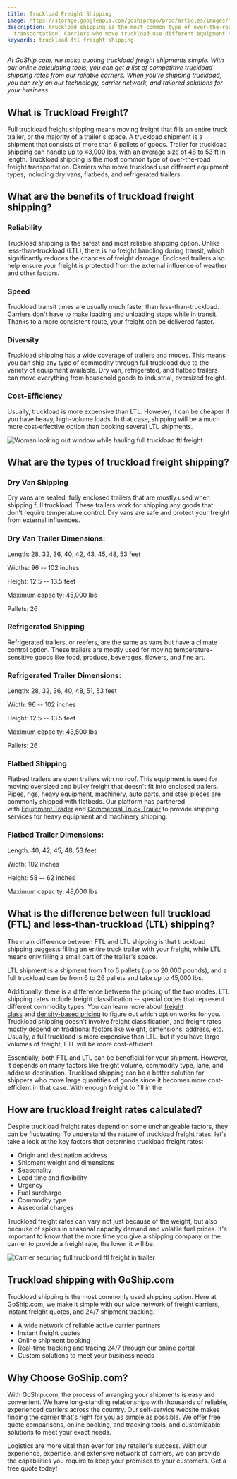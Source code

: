 ```yaml
---
title: Truckload Freight Shipping
image: https://storage.googleapis.com/goshiprepo/prod/articles/images/truckload-freight-shipping.png
description: Truckload shipping is the most common type of over-the-road freight
  transportation. Carriers who move truckload use different equipment types.
keywords: truckload ftl freight shipping
---
```

*At GoShip.com, we make quoting truckload freight shipments simple. With our online calculating tools, you can get a list of competitive truckload shipping rates from our reliable carriers. When you're shipping truckload, you can rely on our technology, carrier network, and tailored solutions for your business.*

## What is Truckload Freight?

Full truckload freight shipping means moving freight that fills an entire truck trailer, or the majority of a trailer's space. A truckload shipment is a shipment that consists of more than 6 pallets of goods. Trailer for truckload shipping can handle up to 43,000 lbs, with an average size of 48 to 53 ft in length. Truckload shipping is the most common type of over-the-road freight transportation. Carriers who move truckload use different equipment types, including dry vans, flatbeds, and refrigerated trailers.

## What are the benefits of truckload freight shipping?

### Reliability

Truckload shipping is the safest and most reliable shipping option. Unlike less-than-truckload (LTL), there is no freight handling during transit, which significantly reduces the chances of freight damage. Enclosed trailers also help ensure your freight is protected from the external influence of weather and other factors.

### Speed

Truckload transit times are usually much faster than less-than-truckload. Carriers don't have to make loading and unloading stops while in transit. Thanks to a more consistent route, your freight can be delivered faster.

### Diversity

Truckload shipping has a wide coverage of trailers and modes. This means you can ship any type of commodity through full truckload due to the variety of equipment available. Dry van, refrigerated, and flatbed trailers can move everything from household goods to industrial, oversized freight.

### Cost-Efficiency

Usually, truckload is more expensive than LTL. However, it can be cheaper if you have heavy, high-volume loads. In that case, shipping will be a much more cost-effective option than booking several LTL shipments.



![Woman looking out window while hauling full truckload ftl freight](images/ftl-truck-driver.jpg "FTL Freight Driver")



## What are the types of truckload freight shipping?

### Dry Van Shipping

Dry vans are sealed, fully enclosed trailers that are mostly used when shipping full truckload. These trailers work for shipping any goods that don't require temperature control. Dry vans are safe and protect your freight from external influences.

### Dry Van Trailer Dimensions:

Length: 28, 32, 36, 40, 42, 43, 45, 48, 53 feet

Widths: 96 -- 102 inches

Height: 12.5 -- 13.5 feet

Maximum capacity: 45,000 lbs

Pallets: 26

### Refrigerated Shipping

Refrigerated trailers, or reefers, are the same as vans but have a climate control option. These trailers are mostly used for moving temperature-sensitive goods like food, produce, beverages, flowers, and fine art.

### Refrigerated Trailer Dimensions:

Length: 28, 32, 36, 40, 48, 51, 53 feet

Width: 96 -- 102 inches

Height: 12.5 -- 13.5 feet

Maximum capacity: 43,500 lbs

Pallets: 26

### Flatbed Shipping

Flatbed trailers are open trailers with no roof. This equipment is used for moving oversized and bulky freight that doesn't fit into enclosed trailers. Pipes, rigs, heavy equipment, machinery, auto parts, and steel pieces are commonly shipped with flatbeds. Our platform has partnered with [Equipment Trader](https://www.equipmenttrader.com/) and [Commercial Truck Trailer](https://www.commercialtrucktrader.com/) to provide shipping services for heavy equipment and machinery shipping.

### Flatbed Trailer Dimensions:

Length: 40, 42, 45, 48, 53 feet

Width: 102 inches

Height: 58 -- 62 inches

Maximum capacity: 48,000 lbs

## What is the difference between full truckload (FTL) and less-than-truckload (LTL) shipping?

The main difference between FTL and LTL shipping is that truckload shipping suggests filling an entire truck trailer with your freight, while LTL means only filling a small part of the trailer's space.

LTL shipment is a shipment from 1 to 6 pallets (up to 20,000 pounds), and a full truckload can be from 6 to 26 pallets and take up to 45,000 lbs.

Additionally, there is a difference between the pricing of the two modes. LTL shipping rates include freight classification -- special codes that represent different commodity types. You can learn more about [freight class](https://www.goship.com/blog/blog-everything-you-need-to-know-about-ltl-freight-class/) and [density-based pricing](https://www.goship.com/blog/density-affect-ltl-shipping/) to figure out which option works for you. Truckload shipping doesn't involve freight classification, and freight rates mostly depend on traditional factors like weight, dimensions, address, etc. Usually, a full truckload is more expensive than LTL, but if you have large volumes of freight, FTL will be more cost-efficient.

Essentially, both FTL and LTL can be beneficial for your shipment. However, it depends on many factors like freight volume, commodity type, lane, and address destination. Truckload shipping can be a better solution for shippers who move large quantities of goods since it becomes more cost-efficient in that case. With enough freight to fill in the

## How are truckload freight rates calculated?

Despite truckload freight rates depend on some unchangeable factors, they can be fluctuating. To understand the nature of truckload freight rates, let's take a look at the key factors that determine truckload freight rates:

* Origin and destination address
* Shipment weight and dimensions
* Seasonality
* Lead time and flexibility
* Urgency
* Fuel surcharge
* Commodity type
* Assecorial charges

Truckload freight rates can vary not just because of the weight, but also because of spikes in seasonal capacity demand and volatile fuel prices. It's important to know that the more time you give a shipping company or the carrier to provide a freight rate, the lower it will be.



![Carrier securing full truckload ftl freight in trailer](images/securing-ftl-truckload-pallet.jpg "Securing Full Truckload Freight")



## Truckload shipping with GoShip.com

Truckload shipping is the most commonly used shipping option. Here at GoShip.com, we make it simple with our wide network of freight carriers, instant freight quotes, and 24/7 shipment tracking.

* A wide network of reliable active carrier partners
* Instant freight quotes
* Online shipment booking
* Real-time tracking and tracing 24/7 through our online portal
* Custom solutions to meet your business needs

## Why Choose GoShip.com?

With GoShip.com, the process of arranging your shipments is easy and convenient. We have long-standing relationships with thousands of reliable, experienced carriers across the country. Our self-service website makes finding the carrier that's right for you as simple as possible. We offer free quote comparisons, online booking, and tracking tools, and customizable solutions to meet your exact needs.

Logistics are more vital than ever for any retailer's success. With our experience, expertise, and extensive network of carriers, we can provide the capabilities you require to keep your promises to your customers. Get a free quote today!